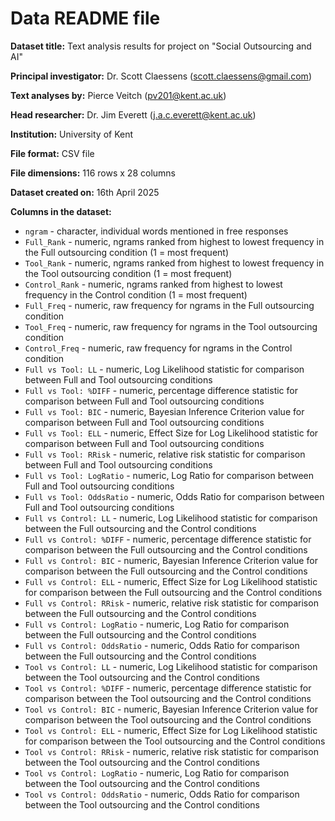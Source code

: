# Data README file

**Dataset title:** Text analysis results for project on "Social
Outsourcing and AI"

**Principal investigator:** Dr. Scott Claessens (scott.claessens@gmail.com)

**Text analyses by:** Pierce Veitch (pv201@kent.ac.uk)

**Head researcher:** Dr. Jim Everett (j.a.c.everett@kent.ac.uk)

**Institution:** University of Kent

**File format:** CSV file

**File dimensions:** 116 rows x 28 columns

**Dataset created on:** 16th April 2025

**Columns in the dataset:**

- `ngram` - character, individual words mentioned in free responses
- `Full_Rank` - numeric, ngrams ranked from highest to lowest frequency in the 
Full outsourcing condition (1 = most frequent) 
- `Tool_Rank` - numeric,  ngrams ranked from highest to lowest frequency in the
Tool outsourcing condition (1 = most frequent)
- `Control_Rank` - numeric, ngrams ranked from highest to lowest frequency in
the Control condition (1 = most frequent)
- `Full_Freq` - numeric, raw frequency for ngrams in the Full outsourcing 
condition 
- `Tool_Freq` - numeric, raw frequency for ngrams in the Tool outsourcing 
condition 
- `Control_Freq` - numeric, raw frequency for ngrams in the Control condition 
- `Full vs Tool: LL` - numeric, Log Likelihood statistic for comparison between
Full and Tool outsourcing conditions
- `Full vs Tool: %DIFF` - numeric, percentage difference statistic for 
comparison between Full and Tool outsourcing conditions
- `Full vs Tool: BIC` - numeric, Bayesian Inference Criterion value for 
comparison between Full and Tool outsourcing conditions
- `Full vs Tool: ELL` - numeric, Effect Size for Log Likelihood statistic for 
comparison between Full and Tool outsourcing conditions
- `Full vs Tool: RRisk` - numeric, relative risk statistic for comparison 
between Full and Tool outsourcing conditions
- `Full vs Tool: LogRatio` - numeric, Log Ratio for comparison between Full
and Tool outsourcing conditions
- `Full vs Tool: OddsRatio` - numeric, Odds Ratio for comparison between Full 
and Tool outsourcing conditions
- `Full vs Control: LL` - numeric, Log Likelihood statistic for comparison 
between the Full outsourcing and the Control conditions
- `Full vs Control: %DIFF` - numeric, percentage difference statistic for 
comparison between the Full outsourcing and the Control conditions
- `Full vs Control: BIC` - numeric, Bayesian Inference Criterion value for 
comparison between the Full outsourcing and the Control conditions
- `Full vs Control: ELL` - numeric, Effect Size for Log Likelihood statistic for
comparison between the Full outsourcing and the Control conditions
- `Full vs Control: RRisk` - numeric, relative risk statistic for comparison
between the Full outsourcing and the Control conditions
- `Full vs Control: LogRatio` - numeric, Log Ratio for comparison between the
Full outsourcing and the Control conditions
- `Full vs Control: OddsRatio` - numeric, Odds Ratio for comparison between the
Full outsourcing and the Control conditions
- `Tool vs Control: LL` - numeric, Log Likelihood statistic for comparison
between the Tool outsourcing and the Control conditions
- `Tool vs Control: %DIFF` - numeric, percentage difference statistic for
comparison between the Tool outsourcing and the Control conditions
- `Tool vs Control: BIC` - numeric, Bayesian Inference Criterion value for
comparison between the Tool outsourcing and the Control conditions
- `Tool vs Control: ELL` - numeric, Effect Size for Log Likelihood statistic for
comparison between the Tool outsourcing and the Control conditions
- `Tool vs Control: RRisk` - numeric, relative risk statistic for comparison
between the Tool outsourcing and the Control conditions
- `Tool vs Control: LogRatio` - numeric, Log Ratio for comparison between the
Tool outsourcing and the Control conditions
- `Tool vs Control: OddsRatio` - numeric, Odds Ratio for comparison between the
Tool outsourcing and the Control conditions
